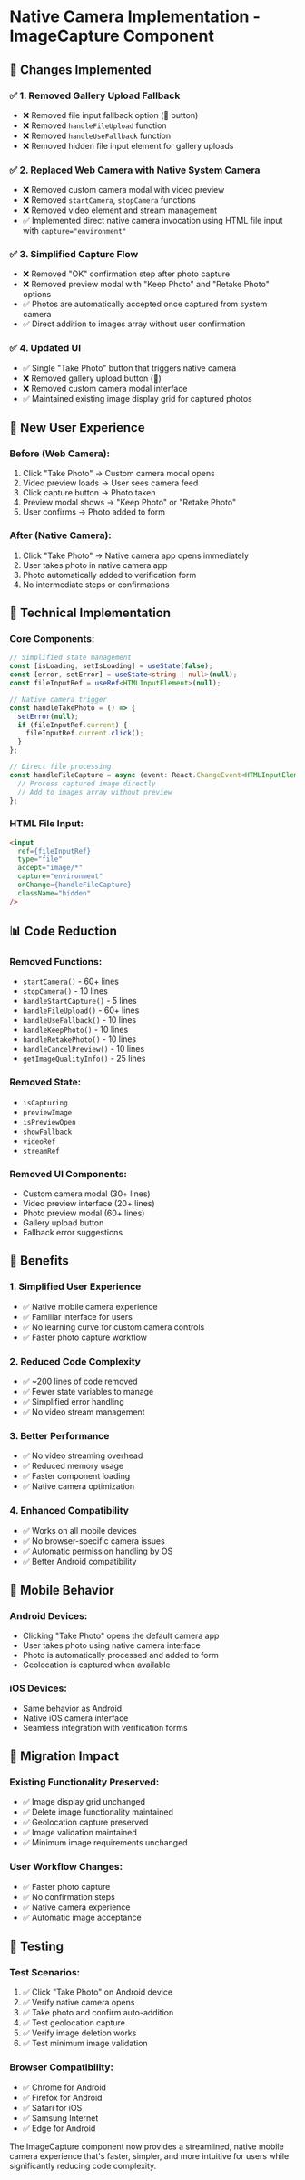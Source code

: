 # Native Camera Implementation - ImageCapture Component

## 🎯 **Changes Implemented**

### ✅ **1. Removed Gallery Upload Fallback**
- ❌ Removed file input fallback option (📁 button)
- ❌ Removed `handleFileUpload` function
- ❌ Removed `handleUseFallback` function
- ❌ Removed hidden file input element for gallery uploads

### ✅ **2. Replaced Web Camera with Native System Camera**
- ❌ Removed custom camera modal with video preview
- ❌ Removed `startCamera`, `stopCamera` functions
- ❌ Removed video element and stream management
- ✅ Implemented direct native camera invocation using HTML file input with `capture="environment"`

### ✅ **3. Simplified Capture Flow**
- ❌ Removed "OK" confirmation step after photo capture
- ❌ Removed preview modal with "Keep Photo" and "Retake Photo" options
- ✅ Photos are automatically accepted once captured from system camera
- ✅ Direct addition to images array without user confirmation

### ✅ **4. Updated UI**
- ✅ Single "Take Photo" button that triggers native camera
- ❌ Removed gallery upload button (📁)
- ❌ Removed custom camera modal interface
- ✅ Maintained existing image display grid for captured photos

## 📱 **New User Experience**

### **Before (Web Camera):**
1. Click "Take Photo" → Custom camera modal opens
2. Video preview loads → User sees camera feed
3. Click capture button → Photo taken
4. Preview modal shows → "Keep Photo" or "Retake Photo"
5. User confirms → Photo added to form

### **After (Native Camera):**
1. Click "Take Photo" → Native camera app opens immediately
2. User takes photo in native camera app
3. Photo automatically added to verification form
4. No intermediate steps or confirmations

## 🔧 **Technical Implementation**

### **Core Components:**
```typescript
// Simplified state management
const [isLoading, setIsLoading] = useState(false);
const [error, setError] = useState<string | null>(null);
const fileInputRef = useRef<HTMLInputElement>(null);

// Native camera trigger
const handleTakePhoto = () => {
  setError(null);
  if (fileInputRef.current) {
    fileInputRef.current.click();
  }
};

// Direct file processing
const handleFileCapture = async (event: React.ChangeEvent<HTMLInputElement>) => {
  // Process captured image directly
  // Add to images array without preview
};
```

### **HTML File Input:**
```html
<input
  ref={fileInputRef}
  type="file"
  accept="image/*"
  capture="environment"
  onChange={handleFileCapture}
  className="hidden"
/>
```

## 📊 **Code Reduction**

### **Removed Functions:**
- `startCamera()` - 60+ lines
- `stopCamera()` - 10 lines
- `handleStartCapture()` - 5 lines
- `handleFileUpload()` - 60+ lines
- `handleUseFallback()` - 10 lines
- `handleKeepPhoto()` - 10 lines
- `handleRetakePhoto()` - 10 lines
- `handleCancelPreview()` - 10 lines
- `getImageQualityInfo()` - 25 lines

### **Removed State:**
- `isCapturing`
- `previewImage`
- `isPreviewOpen`
- `showFallback`
- `videoRef`
- `streamRef`

### **Removed UI Components:**
- Custom camera modal (30+ lines)
- Video preview interface (20+ lines)
- Photo preview modal (60+ lines)
- Gallery upload button
- Fallback error suggestions

## 🎉 **Benefits**

### **1. Simplified User Experience**
- ✅ Native mobile camera experience
- ✅ Familiar interface for users
- ✅ No learning curve for custom camera controls
- ✅ Faster photo capture workflow

### **2. Reduced Code Complexity**
- ✅ ~200 lines of code removed
- ✅ Fewer state variables to manage
- ✅ Simplified error handling
- ✅ No video stream management

### **3. Better Performance**
- ✅ No video streaming overhead
- ✅ Reduced memory usage
- ✅ Faster component loading
- ✅ Native camera optimization

### **4. Enhanced Compatibility**
- ✅ Works on all mobile devices
- ✅ No browser-specific camera issues
- ✅ Automatic permission handling by OS
- ✅ Better Android compatibility

## 📱 **Mobile Behavior**

### **Android Devices:**
- Clicking "Take Photo" opens the default camera app
- User takes photo using native camera interface
- Photo is automatically processed and added to form
- Geolocation is captured when available

### **iOS Devices:**
- Same behavior as Android
- Native iOS camera interface
- Seamless integration with verification forms

## 🔄 **Migration Impact**

### **Existing Functionality Preserved:**
- ✅ Image display grid unchanged
- ✅ Delete image functionality maintained
- ✅ Geolocation capture preserved
- ✅ Image validation maintained
- ✅ Minimum image requirements unchanged

### **User Workflow Changes:**
- ✅ Faster photo capture
- ✅ No confirmation steps
- ✅ Native camera experience
- ✅ Automatic image acceptance

## 🚀 **Testing**

### **Test Scenarios:**
1. ✅ Click "Take Photo" on Android device
2. ✅ Verify native camera opens
3. ✅ Take photo and confirm auto-addition
4. ✅ Test geolocation capture
5. ✅ Verify image deletion works
6. ✅ Test minimum image validation

### **Browser Compatibility:**
- ✅ Chrome for Android
- ✅ Firefox for Android  
- ✅ Safari for iOS
- ✅ Samsung Internet
- ✅ Edge for Android

The ImageCapture component now provides a streamlined, native mobile camera experience that's faster, simpler, and more intuitive for users while significantly reducing code complexity.
